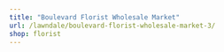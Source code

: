 ```yaml
---
title: "Boulevard Florist Wholesale Market"
url: /lawndale/boulevard-florist-wholesale-market-3/
shop: florist
---
```

